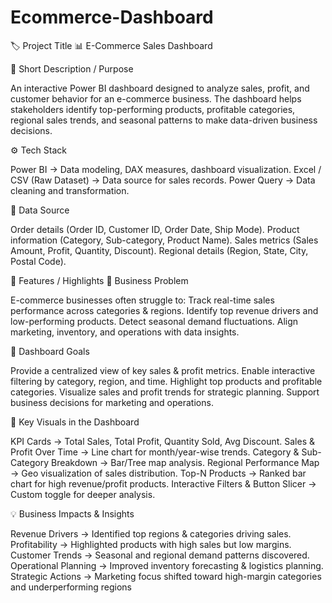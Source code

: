 # Ecommerce-Dashboard

🏷️ Project Title
📊 E-Commerce Sales Dashboard

📝 Short Description / Purpose

An interactive Power BI dashboard designed to analyze sales, profit, and customer behavior for an e-commerce business.
The dashboard helps stakeholders identify top-performing products, profitable categories, regional sales trends, and seasonal patterns to make data-driven business decisions.

⚙️ Tech Stack

Power BI → Data modeling, DAX measures, dashboard visualization.
Excel / CSV (Raw Dataset) → Data source for sales records.
Power Query → Data cleaning and transformation.

📂 Data Source

Order details (Order ID, Customer ID, Order Date, Ship Mode).
Product information (Category, Sub-category, Product Name).
Sales metrics (Sales Amount, Profit, Quantity, Discount).
Regional details (Region, State, City, Postal Code).

🌟 Features / Highlights
🔎 Business Problem

E-commerce businesses often struggle to:
Track real-time sales performance across categories & regions.
Identify top revenue drivers and low-performing products.
Detect seasonal demand fluctuations.
Align marketing, inventory, and operations with data insights.

🎯 Dashboard Goals

Provide a centralized view of key sales & profit metrics.
Enable interactive filtering by category, region, and time.
Highlight top products and profitable categories.
Visualize sales and profit trends for strategic planning.
Support business decisions for marketing and operations.

📌 Key Visuals in the Dashboard

KPI Cards → Total Sales, Total Profit, Quantity Sold, Avg Discount.
Sales & Profit Over Time → Line chart for month/year-wise trends.
Category & Sub-Category Breakdown → Bar/Tree map analysis.
Regional Performance Map → Geo visualization of sales distribution.
Top-N Products → Ranked bar chart for high revenue/profit products.
Interactive Filters & Button Slicer → Custom toggle for deeper analysis.

💡 Business Impacts & Insights

Revenue Drivers → Identified top regions & categories driving sales.
Profitability → Highlighted products with high sales but low margins.
Customer Trends → Seasonal and regional demand patterns discovered.
Operational Planning → Improved inventory forecasting & logistics planning.
Strategic Actions → Marketing focus shifted toward high-margin categories and underperforming regions

